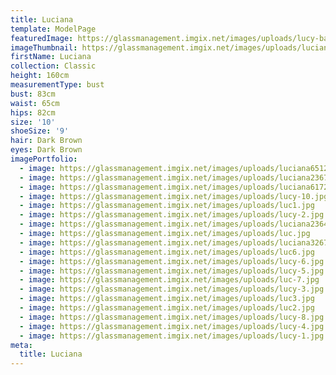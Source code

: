 ```yaml
---
title: Luciana
template: ModelPage
featuredImage: https://glassmanagement.imgix.net/images/uploads/lucy-banner.jpg
imageThumbnail: https://glassmanagement.imgix.net/images/uploads/luciana236478.jpg
firstName: Luciana
collection: Classic
height: 160cm
measurementType: bust
bust: 83cm
waist: 65cm
hips: 82cm
size: '10'
shoeSize: '9'
hair: Dark Brown
eyes: Dark Brown
imagePortfolio:
  - image: https://glassmanagement.imgix.net/images/uploads/luciana6512738.jpg
  - image: https://glassmanagement.imgix.net/images/uploads/luciana2367438.jpg
  - image: https://glassmanagement.imgix.net/images/uploads/luciana617238.jpg
  - image: https://glassmanagement.imgix.net/images/uploads/lucy-10.jpg
  - image: https://glassmanagement.imgix.net/images/uploads/luc1.jpg
  - image: https://glassmanagement.imgix.net/images/uploads/lucy-2.jpg
  - image: https://glassmanagement.imgix.net/images/uploads/luciana236478.jpg
  - image: https://glassmanagement.imgix.net/images/uploads/luc.jpg
  - image: https://glassmanagement.imgix.net/images/uploads/luciana3267829.jpg
  - image: https://glassmanagement.imgix.net/images/uploads/luc6.jpg
  - image: https://glassmanagement.imgix.net/images/uploads/lucy-6.jpg
  - image: https://glassmanagement.imgix.net/images/uploads/lucy-5.jpg
  - image: https://glassmanagement.imgix.net/images/uploads/luc-7.jpg
  - image: https://glassmanagement.imgix.net/images/uploads/lucy-3.jpg
  - image: https://glassmanagement.imgix.net/images/uploads/luc3.jpg
  - image: https://glassmanagement.imgix.net/images/uploads/luc2.jpg
  - image: https://glassmanagement.imgix.net/images/uploads/lucy-8.jpg
  - image: https://glassmanagement.imgix.net/images/uploads/lucy-4.jpg
  - image: https://glassmanagement.imgix.net/images/uploads/lucy-1.jpg
meta:
  title: Luciana
---
```


